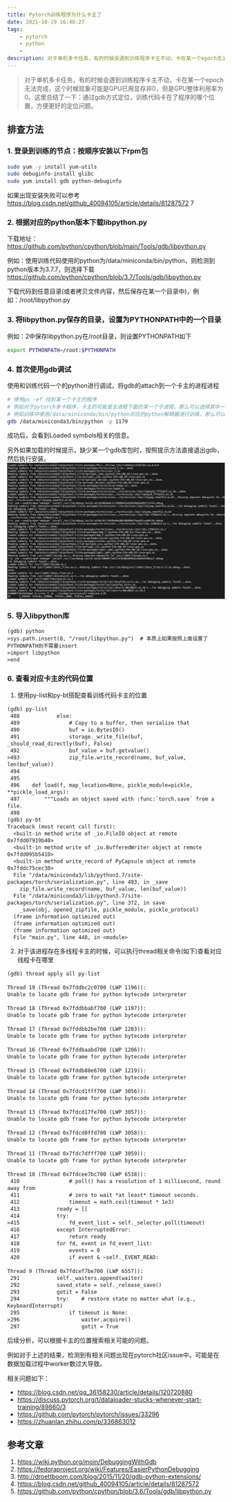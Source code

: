 ```yaml
---
title: Pytorch训练程序为什么卡主了
date: 2021-10-19 16:48:27
tags:
    - pytorch
    - python
    - 
description: 对于单机多卡任务，有的时候会遇到训练程序卡主不动，卡在某一个epoch无法完成，这个时候现象可能是GPU已用显存非0，但是GPU整体利用率为0。这里总结了一下：通过gdb方式定位，训练代码卡在了程序的哪个位置，方便更好的定位问题。
---
```

> 对于单机多卡任务，有的时候会遇到训练程序卡主不动，卡在某一个epoch无法完成，这个时候现象可能是GPU已用显存非0，但是GPU整体利用率为0。这里总结了一下：通过gdb方式定位，训练代码卡在了程序的哪个位置，方便更好的定位问题。

## 排查方法

### 1. 登录到训练的节点：按顺序安装以下rpm包

```bash
sudo yum -y install yum-utils
sudo debuginfo-install glibc
sudo yum install gdb python-debuginfo
```

如果出现安装失败可以参考<https://blog.csdn.net/github_40094105/article/details/81287572>
7

### 2. 根据对应的python版本下载libpython.py

下载地址：<https://github.com/python/cpython/blob/main/Tools/gdb/libpython.py>

例如：使用训练代码使用的python为/data/miniconda/bin/python，则检测到python版本为3.7.7，则选择下载<https://github.com/python/cpython/blob/3.7/Tools/gdb/libpython.py>

下载代码到任意目录(或者拷贝文件内容，然后保存在某一个目录中)，例如：/root/libpython.py

### 3. 将libpython.py保存的目录，设置为PYTHONPATH中的一个目录

例如：2中保存libpython.py在/root目录，则设置PYTHONPATH如下

```bash
export PYTHONPATH=/root:$PYTHONPATH
```

### 4. 首次使用gdb调试

使用和训练代码一个的python进行调试，将gdb的attach到一个卡主的进程进程

```bash
# 使用ps -ef 找到某一个卡主的程序
# 例如对于pytorch多卡程序，卡主的可能是主进程下面的某一个子进程，那么可以选择其中一个子进程attach进去
# 例如训练中使用/data/miniconda/bin/python对应的python解释器进行训练，那么可以如下进行gdb attach
gdb /data/miniconda3/bin/python -p 1179
```

成功后，会看到Loaded symbols相关的信息。

另外如果加载的时候提示，缺少某一个gdb库包时，按照提示方法直接退出gdb，然后执行安装。
![image1](pytorch训练程序为什么卡主了/image1.png)

### 5. 导入libpython库

```
(gdb) python
>sys.path.insert(0, "/root/libpython.py")  # 本质上如果按照上面设置了PYTHONPATH则不需要insert
>import libpython
>end
```

### 6. 查看对应卡主的代码位置

1. 使用py-list和py-bt搭配查看训练代码卡主的位置

```
(gdb) py-list
 488            else:
 489                # Copy to a buffer, then serialize that
 490                buf = io.BytesIO()
 491                storage._write_file(buf, _should_read_directly(buf), False)
 492                buf_value = buf.getvalue()
>493                zip_file.write_record(name, buf_value, len(buf_value))
 494    
 495    
 496    def load(f, map_location=None, pickle_module=pickle, **pickle_load_args):
 497        """Loads an object saved with :func:`torch.save` from a file.
 498    
(gdb) py-bt
Traceback (most recent call first):
  <built-in method write of _io.FileIO object at remote 0x7fdd07919b40>
  <built-in method write of _io.BufferedWriter object at remote 0x7fdd095b5410>
  <built-in method write_record of PyCapsule object at remote 0x7fddc75cec30>
  File "/data/miniconda3/lib/python3.7/site-packages/torch/serialization.py", line 493, in _save
    zip_file.write_record(name, buf_value, len(buf_value))
  File "/data/miniconda3/lib/python3.7/site-packages/torch/serialization.py", line 372, in save
    _save(obj, opened_zipfile, pickle_module, pickle_protocol)
  (frame information optimized out)
  (frame information optimized out)
  (frame information optimized out)
  File "main.py", line 448, in <module>
```

2. 对于该进程存在多线程卡主的时候，可以执行thread相关命令(如下)查看对应线程卡在哪里

```
(gdb) thread apply all py-list

Thread 19 (Thread 0x7fddbc2c0700 (LWP 1196)):
Unable to locate gdb frame for python bytecode interpreter

Thread 18 (Thread 0x7fddbbabf700 (LWP 1197)):
Unable to locate gdb frame for python bytecode interpreter

Thread 17 (Thread 0x7fddbb2be700 (LWP 1203)):
Unable to locate gdb frame for python bytecode interpreter

Thread 16 (Thread 0x7fddbaabd700 (LWP 1206)):
Unable to locate gdb frame for python bytecode interpreter

Thread 15 (Thread 0x7fddb88e6700 (LWP 1219)):
Unable to locate gdb frame for python bytecode interpreter

Thread 14 (Thread 0x7fdcd1fff700 (LWP 3056)):
Unable to locate gdb frame for python bytecode interpreter

Thread 13 (Thread 0x7fdcd17fe700 (LWP 3057)):
Unable to locate gdb frame for python bytecode interpreter

Thread 12 (Thread 0x7fdcd0ffd700 (LWP 3058)):
Unable to locate gdb frame for python bytecode interpreter

Thread 11 (Thread 0x7fdc7dfff700 (LWP 3059)):
Unable to locate gdb frame for python bytecode interpreter

Thread 10 (Thread 0x7fdcee7bc700 (LWP 6538)):
 410                # poll() has a resolution of 1 millisecond, round away from
 411                # zero to wait *at least* timeout seconds.
 412                timeout = math.ceil(timeout * 1e3)
 413            ready = []
 414            try:
>415                fd_event_list = self._selector.poll(timeout)
 416            except InterruptedError:
 417                return ready
 418            for fd, event in fd_event_list:
 419                events = 0
 420                if event & ~self._EVENT_READ:

Thread 9 (Thread 0x7fdcef7be700 (LWP 6557)):
 291            self._waiters.append(waiter)
 292            saved_state = self._release_save()
 293            gotit = False
 294            try:    # restore state no matter what (e.g., KeyboardInterrupt)
 295                if timeout is None:
>296                    waiter.acquire()
 297                    gotit = True
```

后续分析，可以根据卡主的位置搜索相关可能的问题。

例如对于上述的结果，检测到有相关问题出现在pytorch社区issue中。可能是在数据加载过程中worker数过大导致。

相关问题如下：

- <https://blog.csdn.net/qq_36158230/article/details/120720880>
- <https://discuss.pytorch.org/t/dataloader-stucks-whenever-start-training/89860/3>
- <https://github.com/pytorch/pytorch/issues/33296>
- <https://zhuanlan.zhihu.com/p/336863012>

## 参考文章

1. <https://wiki.python.org/moin/DebuggingWithGdb>
2. <https://fedoraproject.org/wiki/Features/EasierPythonDebugging>
3. <http://droettboom.com/blog/2015/11/20/gdb-python-extensions/>
4. <https://blog.csdn.net/github_40094105/article/details/81287572>
5. <https://github.com/python/cpython/blob/3.6/Tools/gdb/libpython.py>
